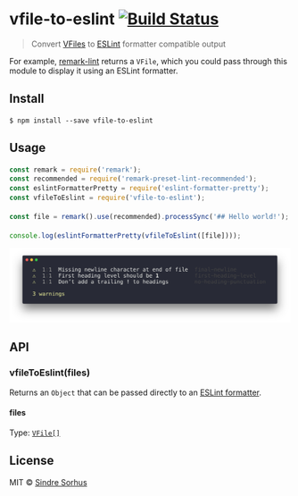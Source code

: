# vfile-to-eslint [![Build Status](https://travis-ci.org/vfile/vfile-to-eslint.svg?branch=master)](https://travis-ci.org/vfile/vfile-to-eslint)

> Convert [VFiles](https://github.com/vfile/vfile) to [ESLint](http://eslint.org) formatter compatible output

For example, [remark-lint](https://github.com/wooorm/remark-lint) returns a `VFile`, which you could pass through this module to display it using an ESLint formatter.


## Install

```
$ npm install --save vfile-to-eslint
```


## Usage

```js
const remark = require('remark');
const recommended = require('remark-preset-lint-recommended');
const eslintFormatterPretty = require('eslint-formatter-pretty');
const vfileToEslint = require('vfile-to-eslint');

const file = remark().use(recommended).processSync('## Hello world!');

console.log(eslintFormatterPretty(vfileToEslint([file])));
```

![](screenshot.png)


## API

### vfileToEslint(files)

Returns an `Object` that can be passed directly to an [ESLint formatter](https://npms.io/search?term=eslint-formatter).

#### files

Type: [`VFile[]`](https://github.com/vfile/vfile)


## License

MIT © [Sindre Sorhus](https://sindresorhus.com)
